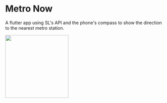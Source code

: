 # Metro Now

A flutter app using SL's API and the phone's compass to show the direction to the nearest metro station.

<img src="https://i.postimg.cc/fLFX70Nf/Screenshot-2020-02-09-at-19-38-15.png" width="200" />


